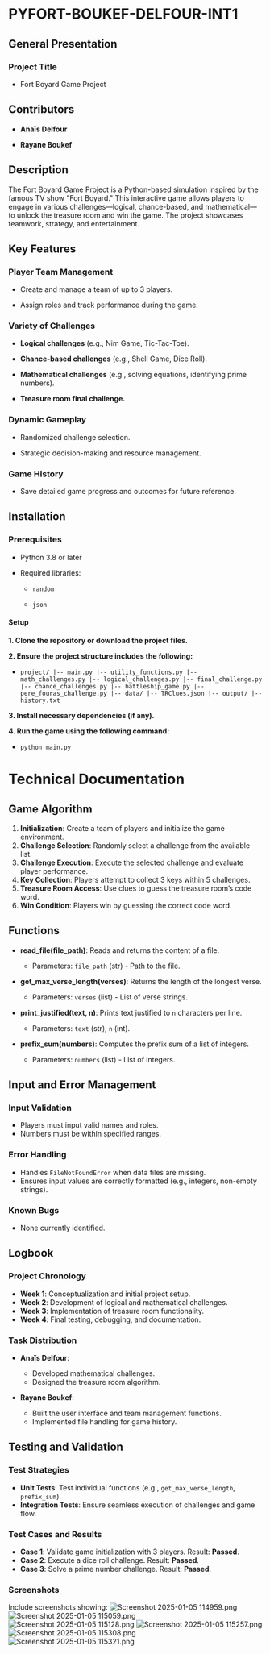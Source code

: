 # PYFORT-BOUKEF-DELFOUR-INT1

## General Presentation

### Project Title
- Fort Boyard Game Project

## Contributors

- __Anaïs Delfour__

- __Rayane Boukef__

## Description

The Fort Boyard Game Project is a Python-based simulation inspired by the 
famous TV show "Fort Boyard." This interactive game allows players to engage in various challenges—logical, chance-based, and mathematical—to unlock the
treasure room and win the game. The project showcases teamwork, strategy, and entertainment.


## Key Features



### Player Team Management

- Create and manage a team of up to 3 players.

- Assign roles and track performance during the game.

### Variety of Challenges

- __Logical challenges__ (e.g., Nim Game, Tic-Tac-Toe).

- __Chance-based challenges__ (e.g., Shell Game, Dice Roll).

- __Mathematical challenges__ (e.g., solving equations, identifying prime numbers).

- __Treasure room final challenge.__

### Dynamic Gameplay

- Randomized challenge selection.

- Strategic decision-making and resource management.

### Game History

- Save detailed game progress and outcomes for future reference.

## Installation

### Prerequisites

- Python 3.8 or later

- Required libraries:

  - ```random```

  - ```json```

#### Setup

__1. Clone the repository or download the project files.__

__2. Ensure the project structure includes the following:__

- ```project/ |-- main.py |-- utility_functions.py |-- math_challenges.py |-- logical_challenges.py |-- final_challenge.py |-- chance_challenges.py |-- battleship_game.py |-- pere_fouras_challenge.py |-- data/ |-- TRClues.json |-- output/ |-- history.txt```

__3. Install necessary dependencies (if any).__

__4. Run the game using the following command:__

- ```python main.py```

# Technical Documentation

## Game Algorithm

1. __Initialization__: Create a team of players and initialize the game environment.
2. __Challenge Selection__: Randomly select a challenge from the available list.
3. __Challenge Execution__: Execute the selected challenge and evaluate player performance.
4. __Key Collection__: Players attempt to collect 3 keys within 5 challenges.
5. __Treasure Room Access__: Use clues to guess the treasure room’s code word.
6. __Win Condition__: Players win by guessing the correct code word.

## Functions

- __read_file(file_path)__: Reads and returns the content of a file.
  - Parameters: `file_path` (str) - Path to the file.

- __get_max_verse_length(verses)__: Returns the length of the longest verse.
  - Parameters: `verses` (list) - List of verse strings.

- __print_justified(text, n)__: Prints text justified to `n` characters per line.
  - Parameters: `text` (str), `n` (int).

- __prefix_sum(numbers)__: Computes the prefix sum of a list of integers.
  - Parameters: `numbers` (list) - List of integers.

## Input and Error Management

### Input Validation

- Players must input valid names and roles.
- Numbers must be within specified ranges.

### Error Handling

- Handles `FileNotFoundError` when data files are missing.
- Ensures input values are correctly formatted (e.g., integers, non-empty strings).

### Known Bugs

- None currently identified.

## Logbook

### Project Chronology

- __Week 1__: Conceptualization and initial project setup.
- __Week 2__: Development of logical and mathematical challenges.
- __Week 3__: Implementation of treasure room functionality.
- __Week 4__: Final testing, debugging, and documentation.

### Task Distribution

- __Anaïs Delfour__:
  - Developed mathematical challenges.
  - Designed the treasure room algorithm.

- __Rayane Boukef__:
  - Built the user interface and team management functions.
  - Implemented file handling for game history.

## Testing and Validation

### Test Strategies

- __Unit Tests__: Test individual functions (e.g., `get_max_verse_length`, `prefix_sum`).
- __Integration Tests__: Ensure seamless execution of challenges and game flow.

### Test Cases and Results

- __Case 1__: Validate game initialization with 3 players. Result: __Passed__.
- __Case 2__: Execute a dice roll challenge. Result: __Passed__.
- __Case 3__: Solve a prime number challenge. Result: __Passed__.

### Screenshots

Include screenshots showing:
![Screenshot 2025-01-05 114959.png](Screen%20for%20readme%2FScreenshot%202025-01-05%20114959.png)
![Screenshot 2025-01-05 115059.png](Screen%20for%20readme%2FScreenshot%202025-01-05%20115059.png)
![Screenshot 2025-01-05 115128.png](Screen%20for%20readme%2FScreenshot%202025-01-05%20115128.png)
![Screenshot 2025-01-05 115257.png](Screen%20for%20readme%2FScreenshot%202025-01-05%20115257.png)
![Screenshot 2025-01-05 115308.png](Screen%20for%20readme%2FScreenshot%202025-01-05%20115308.png)
![Screenshot 2025-01-05 115321.png](Screen%20for%20readme%2FScreenshot%202025-01-05%20115321.png)
